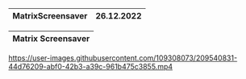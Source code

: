| MatrixScreensaver | 26.12.2022
|---|---|

| Matrix Screensaver |
|---|

https://user-images.githubusercontent.com/109308073/209540831-44d76209-abf0-42b3-a39c-961b475c3855.mp4

